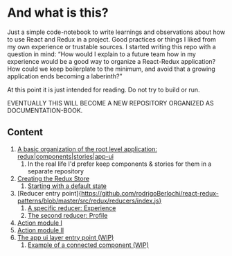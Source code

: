 # And what is this?

Just a simple code-notebook to write learnings and observations about how to use React and Redux in a project. 
Good practices or things I liked from my own experience or trustable sources. 
I started writing this repo with a question in mind: 
“How would I explain to a future team how in my experience would be a good way to organize a React-Redux application?
 How could we keep boilerplate to the minimum, and avoid that a growing application ends becoming a laberinth?”

At this point it is just intended for reading. Do not try to build or run. 

EVENTUALLY THIS WILL BECOME A NEW REPOSITORY ORGANIZED AS DOCUMENTATION-BOOK. 

## Content

1. [A basic organization of the root level application: redux|components|stories|app-ui](https://github.com/rodrigoBerlochi/react-redux-patterns/tree/master/src)
   1. In the real life I'd prefer keep components & stories for them in a separate repository 
2. [Creating the Redux Store](https://github.com/rodrigoBerlochi/react-redux-patterns/blob/master/src/redux/store/store.js)
   1. [Starting with a default state](https://github.com/rodrigoBerlochi/react-redux-patterns/blob/master/src/redux/store/defaultState.js)
3. [Reducer entry point]{https://github.com/rodrigoBerlochi/react-redux-patterns/blob/master/src/redux/reducers/index.js}
   1. [A specific reducer: Experience](https://github.com/rodrigoBerlochi/react-redux-patterns/blob/master/src/redux/reducers/experienceReducer.js)
   2. [The second reducer: Profile](https://github.com/rodrigoBerlochi/react-redux-patterns/blob/master/src/redux/reducers/profileReducer.js)
4. [Action module I](https://github.com/rodrigoBerlochi/react-redux-patterns/blob/master/src/redux/actions/experienceActions.js)
5. [Action module II](https://github.com/rodrigoBerlochi/react-redux-patterns/blob/master/src/redux/actions/profileActions.js)
6. [The app ui layer entry point (WIP)](https://github.com/rodrigoBerlochi/react-redux-patterns/blob/master/src/app-ui/index.js)
   1. [Example of a connected component (WIP)](https://github.com/rodrigoBerlochi/react-redux-patterns/blob/master/src/app-ui/editProfile.js)